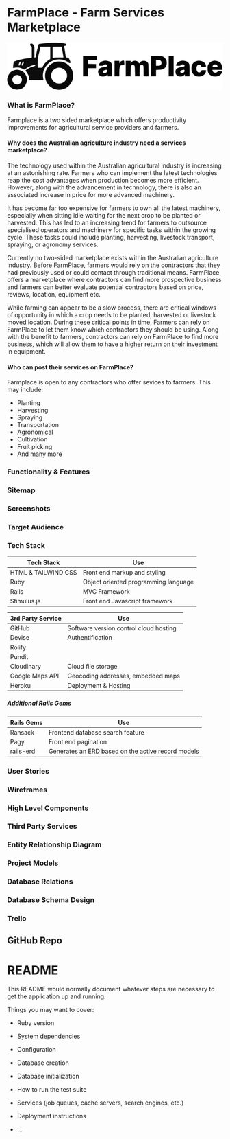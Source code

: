 # FarmPlace - Farm Services Marketplace

![](/md_images/logo_full.svg)

### What is FarmPlace?
Farmplace is a two sided marketplace which offers productivity improvements for agricultural service providers and farmers.

#### Why does the Australian agriculture industry need a services marketplace?

The technology used within the Australian agricultural industry is increasing at an astonishing rate. Farmers who can implement the latest technologies reap the cost advantages when production becomes more efficient. However, along with the advancement in technology, there is also an associated increase in price for more advanced machinery. 

It has become far too expensive for farmers to own all the latest machinery, especially when sitting idle waiting for the next crop to be planted or harvested. This has led to an increasing trend for farmers to outsource specialised operators and machinery for specific tasks within the growing cycle. These tasks could include planting, harvesting, livestock transport, spraying, or agronomy services. 

Currently no two-sided marketplace exists within the Australian agriculture industry. Before FarmPlace, farmers would rely on the contractors that they had previously used or could contact through traditional means. FarmPlace offers a marketplace where contractors can find more prospective business and farmers can better evaluate potential contractors based on price, reviews, location, equipment etc. 

While farming can appear to be a slow process, there are critical windows of opportunity in which a crop needs to be planted, harvested or livestock moved location. During these critical points in time, Farmers can rely on FarmPlace to let them know which contractors they should be using. Along with the benefit to farmers, contractors can rely on FarmPlace to find more business, which will allow them to have a higher return on their investment in equipment.

#### Who can post their services on FarmPlace?

Farmplace is open to any contractors who offer sevices to farmers. This may include:
- Planting
- Harvesting
- Spraying
- Transportation
- Agronomical
- Cultivation
- Fruit picking
- And many more


### Functionality & Features


### Sitemap


### Screenshots


### Target Audience


### Tech Stack

Tech Stack | Use
--- | ---
HTML & TAILWIND CSS | Front end markup and styling
Ruby | Object oriented programming language
Rails | MVC Framework
Stimulus.js | Front end Javascript framework


3rd Party Service | Use
--- | ---
GitHub | Software version control cloud hosting
Devise | Authentification
Rolify |
Pundit |
Cloudinary | Cloud file storage
Google Maps API | Geocoding addresses, embedded maps
Heroku | Deployment & Hosting

##### Additional Rails Gems

Rails Gems | Use
--- | ---
Ransack | Frontend database search feature
Pagy | Front end pagination
rails-erd | Generates an ERD based on the active record models



### User Stories


### Wireframes


### High Level Components


### Third Party Services


### Entity Relationship Diagram


### Project Models


### Database Relations


### Database Schema Design


### Trello


## GitHub Repo



# README

This README would normally document whatever steps are necessary to get the
application up and running.

Things you may want to cover:

* Ruby version

* System dependencies

* Configuration

* Database creation

* Database initialization

* How to run the test suite

* Services (job queues, cache servers, search engines, etc.)

* Deployment instructions

* ...
